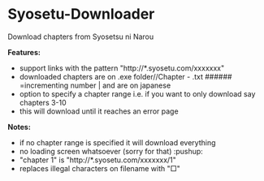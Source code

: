 # Syosetu-Downloader
Download chapters from Syosetsu ni Narou


**Features:**
- support links with the pattern "http://*.syosetu.com/xxxxxxx"
- downloaded chapters are on .exe folder/<novel name>/Chapter <num> - <chapter name>.txt ###### <num>=incrementing number | <novel name> and <chapter name> are on japanese
- option to specify a chapter range i.e. if you want to only download say chapters 3-10
- this will download until it reaches an error page

**Notes:**
- if no chapter range is specified it will download everything
- no loading screen whatsoever (sorry for that) :pushup:
- "chapter 1" is "http://*.syosetu.com/xxxxxxx/1"
- replaces illegal characters on filename with "□"
